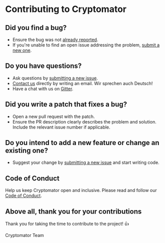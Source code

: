# Contributing to Cryptomator

## Did you find a bug?

- Ensure the bug was not [already reported](https://github.com/cryptomator/cryptomator-objc-cryptor/issues).
- If you're unable to find an open issue addressing the problem, [submit a new one](https://github.com/cryptomator/cryptomator-objc-cryptor/issues/new).

## Do you have questions?

- Ask questions by [submitting a new issue](https://github.com/cryptomator/cryptomator-objc-cryptor/issues/new).
- [Contact us](https://cryptomator.org/contact/) directly by writing an email. Wir sprechen auch Deutsch!
- Have a chat with us on [Gitter](https://gitter.im/cryptomator/cryptomator).

## Did you write a patch that fixes a bug?

- Open a new pull request with the patch.
- Ensure the PR description clearly describes the problem and solution. Include the relevant issue number if applicable.

## Do you intend to add a new feature or change an existing one?

- Suggest your change by [submitting a new issue](https://github.com/cryptomator/cryptomator-objc-cryptor/issues/new) and start writing code.

## Code of Conduct

Help us keep Cryptomator open and inclusive. Please read and follow our [Code of Conduct](https://github.com/cryptomator/cryptomator-objc-cryptor/blob/master/CODE_OF_CONDUCT.md).

## Above all, thank you for your contributions

Thank you for taking the time to contribute to the project! :+1:

Cryptomator Team
